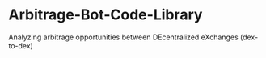 # Arbitrage-Bot-Code-Library
Analyzing arbitrage opportunities between DEcentralized eXchanges (dex-to-dex)

